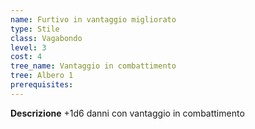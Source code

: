 ```yaml
---
name: Furtivo in vantaggio migliorato
type: Stile
class: Vagabondo
level: 3
cost: 4
tree_name: Vantaggio in combattimento
tree: Albero 1
prerequisites: 
---
```


**Descrizione**
+1d6 danni con vantaggio in combattimento